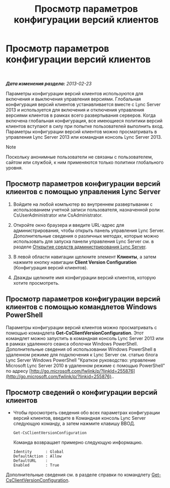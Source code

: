﻿---
title: Просмотр параметров конфигурации версий клиентов
TOCTitle: Просмотр параметров конфигурации версий клиентов
ms:assetid: c72df4e6-a889-4cb6-86f7-8334d7774c6e
ms:mtpsurl: https://technet.microsoft.com/ru-ru/library/JJ923062(v=OCS.15)
ms:contentKeyID: 52058334
ms.date: 05/19/2016
mtps_version: v=OCS.15
ms.translationtype: HT
---

# Просмотр параметров конфигурации версий клиентов

 

_**Дата изменения раздела:** 2013-02-23_

Параметры конфигурации версий клиентов используются для включения и выключения управления версиями. Глобальная конфигурация версий клиентов устанавливается вместе с Lync Server 2013 и используется для включения и отключения управления версиями клиентов в рамках всего развертывания серверов. Когда включена глобальная конфигурация, все имеющиеся политики версий клиентов вступают в силу при попытке пользователей выполнить вход. Параметры конфигурации версий клиентов можно просматривать в управления Lync Server 2013 или командная консоль Lync Server 2013.

> [!note]  
> Поскольку анонимные пользователи не связаны с пользователем, сайтом или службой, к ним применяются только политики глобального уровня.

## Просмотр параметров конфигурации версий клиентов с помощью управления Lync Server

1.  Войдите на любой компьютер во внутреннем развертывании с использованием учетной записи пользователя, назначенной роли CsUserAdministrator или CsAdministrator.

2.  Откройте окно браузера и введите URL-адрес для администрирования, чтобы открыть панель управления Lync Server. Дополнительные сведения о различных методах, которые можно использовать для запуска панели управления Lync Server см. в разделе [Открытие средств администрирования Lync Server](lync-server-2013-open-lync-server-administrative-tools.md).

3.  В левой области навигации щелкните элемент **Клиенты**, а затем нажмите кнопку навигации **Client Version Configuration** (Конфигурация версий клиентов).

4.  Дважды щелкните имя конфигурации версий клиентов, которую хотите просмотреть.

## Просмотр параметров конфигурации версий клиентов с помощью командлетов Windows PowerShell

Параметры конфигурации версий клиентов можно просматривать с помощью командлета **Get-CsClientVersionConfiguration**. Этот командлет можно запустить в командная консоль Lync Server 2013 или в рамках удаленного сеанса оболочки Windows PowerShell. Дополнительные сведения об использовании Windows PowerShell в удаленном режиме для подключения к Lync Server см. статью блога Lync Server Windows PowerShell "Краткое руководство: управление Microsoft Lync Server 2010 в удаленном режиме с помощью PowerShell" по адресу [http://go.microsoft.com/fwlink/p/?linkId=255876](http://go.microsoft.com/fwlink/p/?linkid=255876)..

## Просмотр сведений о конфигурации версий клиентов

  - Чтобы просмотреть сведения обо всех параметрах конфигурации версий клиентов, введите в Командная консоль Lync Server следующую команду, а затем нажмите клавишу ВВОД.
    
        Get-CsClientVersionConfiguration
    
    Команда возвращает примерно следующую информацию.
    
        Identity      : Global
        DefaultAction : Allow
        DefaultURL    :
        Enabled       : True

Дополнительные сведения см. в разделе справки по командлету [Get-CsClientVersionConfiguration](https://docs.microsoft.com/en-us/powershell/module/skype/Get-CsClientVersionConfiguration).

